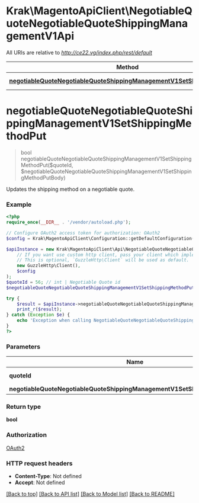 # Krak\MagentoApiClient\NegotiableQuoteNegotiableQuoteShippingManagementV1Api

All URIs are relative to *http://ce22.vg/index.php/rest/default*

Method | HTTP request | Description
------------- | ------------- | -------------
[**negotiableQuoteNegotiableQuoteShippingManagementV1SetShippingMethodPut**](NegotiableQuoteNegotiableQuoteShippingManagementV1Api.md#negotiableQuoteNegotiableQuoteShippingManagementV1SetShippingMethodPut) | **PUT** /V1/negotiableQuote/{quoteId}/shippingMethod | 


# **negotiableQuoteNegotiableQuoteShippingManagementV1SetShippingMethodPut**
> bool negotiableQuoteNegotiableQuoteShippingManagementV1SetShippingMethodPut($quoteId, $negotiableQuoteNegotiableQuoteShippingManagementV1SetShippingMethodPutBody)



Updates the shipping method on a negotiable quote.

### Example
```php
<?php
require_once(__DIR__ . '/vendor/autoload.php');

// Configure OAuth2 access token for authorization: OAuth2
$config = Krak\MagentoApiClient\Configuration::getDefaultConfiguration()->setAccessToken('YOUR_ACCESS_TOKEN');

$apiInstance = new Krak\MagentoApiClient\Api\NegotiableQuoteNegotiableQuoteShippingManagementV1Api(
    // If you want use custom http client, pass your client which implements `GuzzleHttp\ClientInterface`.
    // This is optional, `GuzzleHttp\Client` will be used as default.
    new GuzzleHttp\Client(),
    $config
);
$quoteId = 56; // int | Negotiable Quote id
$negotiableQuoteNegotiableQuoteShippingManagementV1SetShippingMethodPutBody = new \Krak\MagentoApiClient\Model\NegotiableQuoteNegotiableQuoteShippingManagementV1SetShippingMethodPutBody(); // \Krak\MagentoApiClient\Model\NegotiableQuoteNegotiableQuoteShippingManagementV1SetShippingMethodPutBody | 

try {
    $result = $apiInstance->negotiableQuoteNegotiableQuoteShippingManagementV1SetShippingMethodPut($quoteId, $negotiableQuoteNegotiableQuoteShippingManagementV1SetShippingMethodPutBody);
    print_r($result);
} catch (Exception $e) {
    echo 'Exception when calling NegotiableQuoteNegotiableQuoteShippingManagementV1Api->negotiableQuoteNegotiableQuoteShippingManagementV1SetShippingMethodPut: ', $e->getMessage(), PHP_EOL;
}
?>
```

### Parameters

Name | Type | Description  | Notes
------------- | ------------- | ------------- | -------------
 **quoteId** | **int**| Negotiable Quote id |
 **negotiableQuoteNegotiableQuoteShippingManagementV1SetShippingMethodPutBody** | [**\Krak\MagentoApiClient\Model\NegotiableQuoteNegotiableQuoteShippingManagementV1SetShippingMethodPutBody**](../Model/NegotiableQuoteNegotiableQuoteShippingManagementV1SetShippingMethodPutBody.md)|  | [optional]

### Return type

**bool**

### Authorization

[OAuth2](../../README.md#OAuth2)

### HTTP request headers

 - **Content-Type**: Not defined
 - **Accept**: Not defined

[[Back to top]](#) [[Back to API list]](../../README.md#documentation-for-api-endpoints) [[Back to Model list]](../../README.md#documentation-for-models) [[Back to README]](../../README.md)

